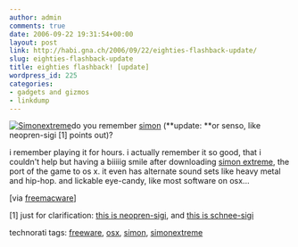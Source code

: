 ```yaml
---
author: admin
comments: true
date: 2006-09-22 19:31:54+00:00
layout: post
link: http://habi.gna.ch/2006/09/22/eighties-flashback-update/
slug: eighties-flashback-update
title: eighties flashback! [update]
wordpress_id: 225
categories:
- gadgets and gizmos
- linkdump
---
```



[![Simonextreme](http://habi.gna.ch/blog/images/simonextreme-tm.jpg)](http://habi.gna.ch/blog/images/simonextreme.jpg)do you remember [simon](http://en.wikipedia.org/wiki/Simon_(game)) (**update: **or senso, like neopren-sigi [1] points out)?
  
i remember playing it for hours. i actually remember it so good, that i couldn't help but having a biiiiig smile after downloading [simon extreme](http://lumacode.com/simon/), the port of the game to os x. it even has alternate sound sets like heavy metal and hip-hop. and lickable eye-candy, like most software on osx...



[via [freemacware](http://www.freemacware.com/simon-extreme/)]



[1] just for clarification: [this is neopren-sigi](http://skooba.com/), and [this is schnee-sigi](http://sigi.freeflux.net/)





technorati tags: [freeware](http://www.technorati.com/tag/freeware), [osx](http://www.technorati.com/tag/osx), [simon](http://www.technorati.com/tag/simon), [simonextreme](http://www.technorati.com/tag/simonextreme)
